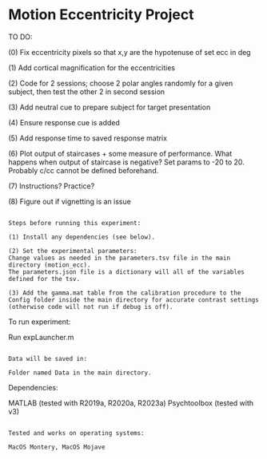 # Motion Eccentricity Project

TO DO:

(0) Fix eccentricity pixels so that x,y are the hypotenuse of set ecc in deg

(1) Add cortical magnification for the eccentricities

(2) Code for 2 sessions; choose 2 polar angles randomly for a given subject, then test the other 2 in second session

(3) Add neutral cue to prepare subject for target presentation

(4) Ensure response cue is added

(5) Add response time to saved response matrix

(6) Plot output of staircases + some measure of performance. What happens when output of staircase is negative? Set params to -20 to 20. Probably c/cc cannot be defined beforehand.

(7) Instructions? Practice?

(8) Figure out if vignetting is an issue

~~~~~~~~~~~~~~~~~~

Steps before running this experiment:

(1) Install any dependencies (see below).

(2) Set the experimental parameters:
Change values as needed in the parameters.tsv file in the main directory (motion_ecc).
The parameters.json file is a dictionary will all of the variables defined for the tsv.

(3) Add the gamma.mat table from the calibration procedure to the Config folder inside the main directory for accurate contrast settings (otherwise code will not run if debug is off).

~~~~~~~~~~~~~~~~~~

To run experiment:

Run expLauncher.m

~~~~~~~~~~~~~~~~~~

Data will be saved in:

Folder named Data in the main directory.

~~~~~~~~~~~~~~~~~~

Dependencies:

MATLAB (tested with R2019a, R2020a, R2023a)
Psychtoolbox (tested with v3)

~~~~~~~~~~~~~~~~~~

Tested and works on operating systems:
 
MacOS Montery, MacOS Mojave
